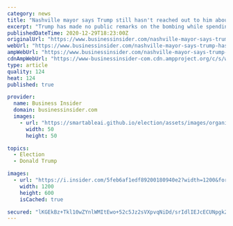 ```yaml
---
category: news
title: "Nashville mayor says Trump still hasn't reached out to him about bombing"
excerpt: "Trump has made no public remarks on the bombing while spending the holidays at his Mar-a-Lago resort in Florida, where he's done a lot of golfing."
publishedDateTime: 2020-12-29T18:23:00Z
originalUrl: "https://www.businessinsider.com/nashville-mayor-says-trump-hasnt-reached-out-about-bombing-2020-12"
webUrl: "https://www.businessinsider.com/nashville-mayor-says-trump-hasnt-reached-out-about-bombing-2020-12"
ampWebUrl: "https://www.businessinsider.com/nashville-mayor-says-trump-hasnt-reached-out-about-bombing-2020-12?amp"
cdnAmpWebUrl: "https://www-businessinsider-com.cdn.ampproject.org/c/s/www.businessinsider.com/nashville-mayor-says-trump-hasnt-reached-out-about-bombing-2020-12?amp"
type: article
quality: 124
heat: 124
published: true

provider:
  name: Business Insider
  domain: businessinsider.com
  images:
    - url: "https://smartableai.github.io/election/assets/images/organizations/businessinsider.com-50x50.jpg"
      width: 50
      height: 50

topics:
  - Election
  - Donald Trump

images:
  - url: "https://i.insider.com/5feb6af1edf89200180940e2?width=1200&format=jpeg"
    width: 1200
    height: 600
    isCached: true

secured: "lKGEkBz+Tkl10wZYnlWMItEwo+52c5Jz2sVXpvqNiDd/srIdlIEJcECUNpgk2HmpPs0eL6GkvHpBcdCliRZmRZt2gow2qh7XG2bFdg4XlvPQw3wVPIQ6XNC7TCSuFLZWuB/glJXL6fR0giQGbW/tF2SeREomXi+cr5+wrvjXgiSAXPoiQfIV+EZCD6nhhAPKEXQUnNe/L5+XgUskfObySJuwN4qOg2yL/+XSDZQxvaimyHi0VyDyqOH0TcNf+DtHlSBy7e5xYX8J8KpjINPUYs85vSgUZLR9rV4rW8L/ms3Jp766EFNGZVH+F7nxURUzMlGRxsF4f0XDxpTKyd0AKWaHtEsWc25Xsy6cWn36a0E=;PcfBqOfvSYl4ZDb4CqtscA=="
---
```


